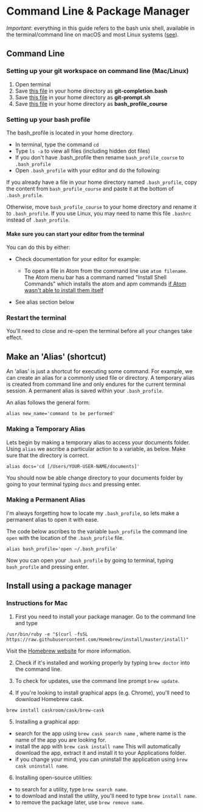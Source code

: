 # Command Line & Package Manager

*Important*: everything in this guide refers to the bash unix shell, available in the terminal/command line on macOS and most Linux systems ([see](https://en.wikipedia.org/wiki/Bash_(Unix_shell))).

## Command Line
### Setting up your git workspace on command line  (Mac/Linux)

1. Open terminal
2. Save [this file]('/commandline-resources/git-completion.bash') in your home directory as **git-completion.bash**
3. Save [this file]('/commandline-resources/git-prompt.sh') in your home directory as **git-prompt.sh**
4. Save [this file]('/commandline-resources/bash_profile_course') in your home directory as **bash_profile_course**

### Setting up your bash profile

The bash_profile is located in your home directory.

* In terminal, type the command ```cd```
* Type ```ls -a``` to view all files (including hidden dot files)
* If you don't have .bash_profile then rename ```bash_profile_course``` to ```.bash_profile```
* Open ```.bash_profile``` with your editor and do the following:


If you already have a file in your home directory named ```.bash_profile```, copy the content from ```bash_profile_course``` and paste it at the bottom of ```.bash_profile```.

Otherwise, move ```bash_profile_course``` to your home directory and rename it to ```.bash_profile```. If you use Linux, you may need to name this file ```.bashrc``` instead of ```.bash_profile```.

#### Make sure you can start your editor from the terminal

You can do this by either:

* Check documentation for your editor for example:

  * To open a file in Atom from the command line use ```atom filename```. The Atom menu bar has a command named "Install Shell Commands" which installs the atom and apm commands [if Atom wasn't able to install them itself](http://flight-manual.atom.io/getting-started/sections/installing-atom/#installing-atom-on-mac)


* See alias section below

### Restart the terminal
You'll need to close and re-open the terminal before all your changes take effect.

## Make an 'Alias' (shortcut)

An 'alias' is just a shortcut for executing some command. For example, we can create an alias for a commonly used file or directory. A temporary alias is created from command line and only endures for the current terminal session. A permanent alias is saved within your ```.bash_profile```.

An alias follows the general form:
```
alias new_name='command to be performed'
```

### Making a Temporary Alias

Lets begin by making a temporary alias to access your documents folder. Using ```alias``` we ascribe a particular action to a variable, as below. Make sure that the directory is correct.

```
alias docs='cd [/Users/YOUR-USER-NAME/documents]'
```

You should now be able change directory to your documents folder by going to your terminal typing ```docs``` and pressing enter.

### Making a Permanent Alias

I'm always forgetting how to locate my ```.bash_profile```, so lets make a permanent alias to open it with ease.

The code below ascribes to the variable ```bash_profile``` the command line ```open``` with the location of the ```.bash_profile``` file.

```
alias bash_profile='open ~/.bash_profile'
```

Now you can open your ```.bash_profile``` by going to terminal, typing ```bash_profile``` and pressing enter.

## Install using a package manager
### Instructions for Mac
1. First you need to install your package manager. Go to the command line and type
```
/usr/bin/ruby -e "$(curl -fsSL https://raw.githubusercontent.com/Homebrew/install/master/install)"
```
Visit the [Homebrew website](https://brew.sh/) for more information.

2. Check if it's installed and working properly by typing `brew doctor` into the command line.

3. To check for updates, use the command line prompt `brew update`.

4. If you're looking to install graphical apps (e.g. Chrome), you'll need to download Homebrew cask.
```
brew install caskroom/cask/brew-cask
```
5. Installing a graphical app:
  * search for the app using `brew cask search name` , where name is the name of the app you are looking for.
  * install the app with `brew cask install name` This will automatically download the app, extract it and install it to your Applications folder.
  * if you change your mind, you can uninstall the application using `brew cask uninstall name`.
6. Installing open-source utilities:
  * to search for a utility, type `brew search name`.
  * to download and install the utility, you'll need to type `brew install name`.
  * to remove the package later, use `brew remove name`.
